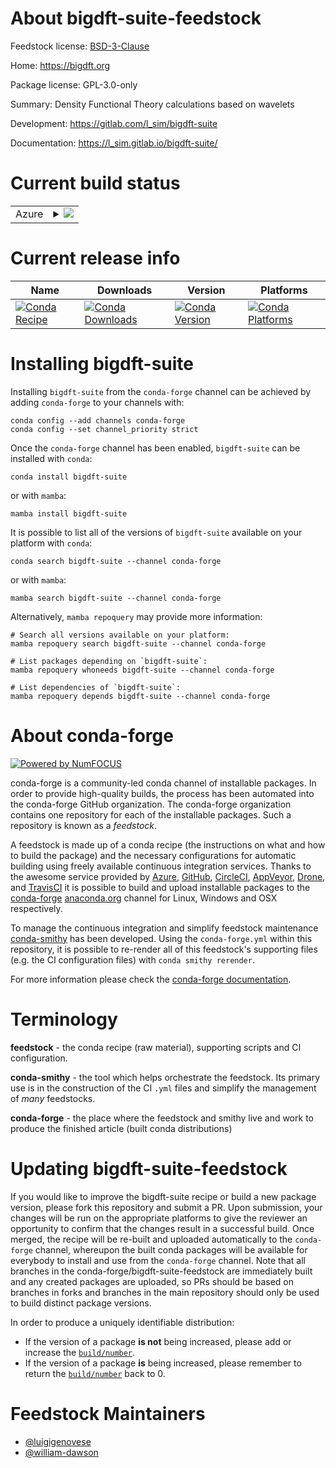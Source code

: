 About bigdft-suite-feedstock
============================

Feedstock license: [BSD-3-Clause](https://github.com/conda-forge/bigdft-suite-feedstock/blob/main/LICENSE.txt)

Home: https://bigdft.org

Package license: GPL-3.0-only

Summary: Density Functional Theory calculations based on wavelets

Development: https://gitlab.com/l_sim/bigdft-suite

Documentation: https://l_sim.gitlab.io/bigdft-suite/

Current build status
====================


<table>
    
  <tr>
    <td>Azure</td>
    <td>
      <details>
        <summary>
          <a href="https://dev.azure.com/conda-forge/feedstock-builds/_build/latest?definitionId=17581&branchName=main">
            <img src="https://dev.azure.com/conda-forge/feedstock-builds/_apis/build/status/bigdft-suite-feedstock?branchName=main">
          </a>
        </summary>
        <table>
          <thead><tr><th>Variant</th><th>Status</th></tr></thead>
          <tbody><tr>
              <td>linux_64_mpimpich</td>
              <td>
                <a href="https://dev.azure.com/conda-forge/feedstock-builds/_build/latest?definitionId=17581&branchName=main">
                  <img src="https://dev.azure.com/conda-forge/feedstock-builds/_apis/build/status/bigdft-suite-feedstock?branchName=main&jobName=linux&configuration=linux%20linux_64_mpimpich" alt="variant">
                </a>
              </td>
            </tr><tr>
              <td>linux_64_mpiopenmpi</td>
              <td>
                <a href="https://dev.azure.com/conda-forge/feedstock-builds/_build/latest?definitionId=17581&branchName=main">
                  <img src="https://dev.azure.com/conda-forge/feedstock-builds/_apis/build/status/bigdft-suite-feedstock?branchName=main&jobName=linux&configuration=linux%20linux_64_mpiopenmpi" alt="variant">
                </a>
              </td>
            </tr><tr>
              <td>osx_64_mpimpich</td>
              <td>
                <a href="https://dev.azure.com/conda-forge/feedstock-builds/_build/latest?definitionId=17581&branchName=main">
                  <img src="https://dev.azure.com/conda-forge/feedstock-builds/_apis/build/status/bigdft-suite-feedstock?branchName=main&jobName=osx&configuration=osx%20osx_64_mpimpich" alt="variant">
                </a>
              </td>
            </tr><tr>
              <td>osx_64_mpiopenmpi</td>
              <td>
                <a href="https://dev.azure.com/conda-forge/feedstock-builds/_build/latest?definitionId=17581&branchName=main">
                  <img src="https://dev.azure.com/conda-forge/feedstock-builds/_apis/build/status/bigdft-suite-feedstock?branchName=main&jobName=osx&configuration=osx%20osx_64_mpiopenmpi" alt="variant">
                </a>
              </td>
            </tr><tr>
              <td>osx_arm64_mpimpich</td>
              <td>
                <a href="https://dev.azure.com/conda-forge/feedstock-builds/_build/latest?definitionId=17581&branchName=main">
                  <img src="https://dev.azure.com/conda-forge/feedstock-builds/_apis/build/status/bigdft-suite-feedstock?branchName=main&jobName=osx&configuration=osx%20osx_arm64_mpimpich" alt="variant">
                </a>
              </td>
            </tr><tr>
              <td>osx_arm64_mpiopenmpi</td>
              <td>
                <a href="https://dev.azure.com/conda-forge/feedstock-builds/_build/latest?definitionId=17581&branchName=main">
                  <img src="https://dev.azure.com/conda-forge/feedstock-builds/_apis/build/status/bigdft-suite-feedstock?branchName=main&jobName=osx&configuration=osx%20osx_arm64_mpiopenmpi" alt="variant">
                </a>
              </td>
            </tr>
          </tbody>
        </table>
      </details>
    </td>
  </tr>
</table>

Current release info
====================

| Name | Downloads | Version | Platforms |
| --- | --- | --- | --- |
| [![Conda Recipe](https://img.shields.io/badge/recipe-bigdft--suite-green.svg)](https://anaconda.org/conda-forge/bigdft-suite) | [![Conda Downloads](https://img.shields.io/conda/dn/conda-forge/bigdft-suite.svg)](https://anaconda.org/conda-forge/bigdft-suite) | [![Conda Version](https://img.shields.io/conda/vn/conda-forge/bigdft-suite.svg)](https://anaconda.org/conda-forge/bigdft-suite) | [![Conda Platforms](https://img.shields.io/conda/pn/conda-forge/bigdft-suite.svg)](https://anaconda.org/conda-forge/bigdft-suite) |

Installing bigdft-suite
=======================

Installing `bigdft-suite` from the `conda-forge` channel can be achieved by adding `conda-forge` to your channels with:

```
conda config --add channels conda-forge
conda config --set channel_priority strict
```

Once the `conda-forge` channel has been enabled, `bigdft-suite` can be installed with `conda`:

```
conda install bigdft-suite
```

or with `mamba`:

```
mamba install bigdft-suite
```

It is possible to list all of the versions of `bigdft-suite` available on your platform with `conda`:

```
conda search bigdft-suite --channel conda-forge
```

or with `mamba`:

```
mamba search bigdft-suite --channel conda-forge
```

Alternatively, `mamba repoquery` may provide more information:

```
# Search all versions available on your platform:
mamba repoquery search bigdft-suite --channel conda-forge

# List packages depending on `bigdft-suite`:
mamba repoquery whoneeds bigdft-suite --channel conda-forge

# List dependencies of `bigdft-suite`:
mamba repoquery depends bigdft-suite --channel conda-forge
```


About conda-forge
=================

[![Powered by
NumFOCUS](https://img.shields.io/badge/powered%20by-NumFOCUS-orange.svg?style=flat&colorA=E1523D&colorB=007D8A)](https://numfocus.org)

conda-forge is a community-led conda channel of installable packages.
In order to provide high-quality builds, the process has been automated into the
conda-forge GitHub organization. The conda-forge organization contains one repository
for each of the installable packages. Such a repository is known as a *feedstock*.

A feedstock is made up of a conda recipe (the instructions on what and how to build
the package) and the necessary configurations for automatic building using freely
available continuous integration services. Thanks to the awesome service provided by
[Azure](https://azure.microsoft.com/en-us/services/devops/), [GitHub](https://github.com/),
[CircleCI](https://circleci.com/), [AppVeyor](https://www.appveyor.com/),
[Drone](https://cloud.drone.io/welcome), and [TravisCI](https://travis-ci.com/)
it is possible to build and upload installable packages to the
[conda-forge](https://anaconda.org/conda-forge) [anaconda.org](https://anaconda.org/)
channel for Linux, Windows and OSX respectively.

To manage the continuous integration and simplify feedstock maintenance
[conda-smithy](https://github.com/conda-forge/conda-smithy) has been developed.
Using the ``conda-forge.yml`` within this repository, it is possible to re-render all of
this feedstock's supporting files (e.g. the CI configuration files) with ``conda smithy rerender``.

For more information please check the [conda-forge documentation](https://conda-forge.org/docs/).

Terminology
===========

**feedstock** - the conda recipe (raw material), supporting scripts and CI configuration.

**conda-smithy** - the tool which helps orchestrate the feedstock.
                   Its primary use is in the construction of the CI ``.yml`` files
                   and simplify the management of *many* feedstocks.

**conda-forge** - the place where the feedstock and smithy live and work to
                  produce the finished article (built conda distributions)


Updating bigdft-suite-feedstock
===============================

If you would like to improve the bigdft-suite recipe or build a new
package version, please fork this repository and submit a PR. Upon submission,
your changes will be run on the appropriate platforms to give the reviewer an
opportunity to confirm that the changes result in a successful build. Once
merged, the recipe will be re-built and uploaded automatically to the
`conda-forge` channel, whereupon the built conda packages will be available for
everybody to install and use from the `conda-forge` channel.
Note that all branches in the conda-forge/bigdft-suite-feedstock are
immediately built and any created packages are uploaded, so PRs should be based
on branches in forks and branches in the main repository should only be used to
build distinct package versions.

In order to produce a uniquely identifiable distribution:
 * If the version of a package **is not** being increased, please add or increase
   the [``build/number``](https://docs.conda.io/projects/conda-build/en/latest/resources/define-metadata.html#build-number-and-string).
 * If the version of a package **is** being increased, please remember to return
   the [``build/number``](https://docs.conda.io/projects/conda-build/en/latest/resources/define-metadata.html#build-number-and-string)
   back to 0.

Feedstock Maintainers
=====================

* [@luigigenovese](https://github.com/luigigenovese/)
* [@william-dawson](https://github.com/william-dawson/)

